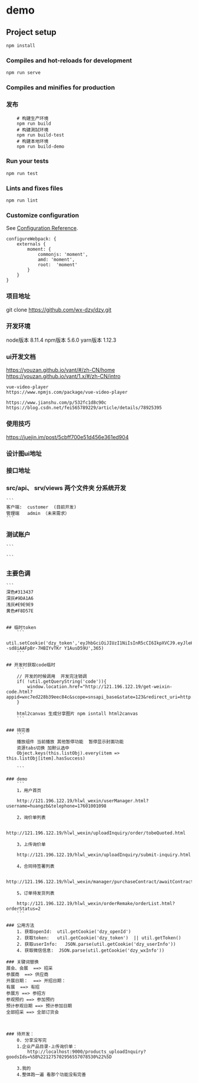# demo

## Project setup
```
npm install
```

### Compiles and hot-reloads for development
```
npm run serve
```

### Compiles and minifies for production

### 发布
```
    # 构建生产环境
    npm run build
    # 构建測試环境
    npm run build-test
    # 构建本地环境
    npm run build-demo
```
### Run your tests
```
npm run test
```

### Lints and fixes files
```
npm run lint
```

### Customize configuration
See [Configuration Reference](https://cli.vuejs.org/config/).

```
configureWebpack: {
    externals {
        moment: {
            commonjs: 'moment',
            amd: 'moment',
            root:  'moment'
        }
    }
}
```

### 项目地址
git clone https://github.com/wx-dzy/dzy.git

### 开发环境

node版本 8.11.4
npm版本 5.6.0
yarn版本 1.12.3

### ui开发文档
https://youzan.github.io/vant/#/zh-CN/home
https://youzan.github.io/vant/1.x/#/zh-CN/intro

    vue-video-player
    https://www.npmjs.com/package/vue-video-player
    
    https://www.jianshu.com/p/532fc1d8c90c
    https://blog.csdn.net/fei565789229/article/details/78925395
### 使用技巧
https://juejin.im/post/5cbff700e51d456e361ed904

### 设计图ui地址

### 接口地址


### src/api、 srv/views   两个文件夹 分系统开发
    ```  
    客户端:  customer  (目前开发)
    管理端   admin （未来需求）
    ```

### 测试账户
    ```

    ```
### 主要色调
    ```
    深色#313437
    深灰#9DA1A6
    浅灰#E9E9E9
    黄色#F8D57E
```

## 临时token
    ```
    util.setCookie('dzy_token','eyJhbGciOiJIUzI1NiIsInR5cCI6IkpXVCJ9.eyJleHAiOjE1OTU0Mjg3MzMsInVzZXJfbmFtZSI6ImFkbWluIiwiYXV0aG9yaXRpZXMiOlsiUk9MRV9VU0VSIl0sImp0aSI6IkMzUWxUQW9nTzQxNEJwLUE1SU9CX1ZjNTR6RSIsImNsaWVudF9pZCI6ImR6eS1jbG91ZC1zaG93LWNsaWVudC0xIiwic2NvcGUiOlsicmVhZCIsIndyaXRlIl19.JzRnqIly2A9F--sd8iAAFpBr-7HBIYvTKr Y1AusD59U',365)
    ```

## 开发时获取code临时
    ```
    // 开发的时候调用  开发完注销调
    if( !util.getQueryString('code')){
        window.location.href="http://121.196.122.19/get-weixin-code.html?appid=wxc7ed228b39eec84c&scope=snsapi_base&state=123&redirect_uri=http://127.0.0.1:9000&response_type=code&scope=snsapi_base&state=123"
    } 

    html2canvas 生成分享图片 npm isntall html2canvas
    ```

### 待完善
    ```
    播放组件 当前播放 其他暂停功能  暂停显示封面功能
    资源tabs切换 加默认选中
    Object.keys(this.listObj).every(item => this.listObj[item].hasSuccess)
    
    ```

### demo
    ```
    1，用户首页

    http://121.196.122.19/hlwl_wexin/userManager.html?username=huangzb&telephone=17601001098

    2，询价单列表

    http://121.196.122.19/hlwl_wexin/uploadInquiry/order/tobeQuoted.html

    3，上传询价单

    http://121.196.122.19/hlwl_wexin/uploadInquiry/submit-inquiry.html

    4，合同待签署列表

    http://121.196.122.19/hlwl_wexin/manager/purchaseContract/awaitContract.html

    5，订单待发货列表

    http://121.196.122.19/hlwl_wexin/orderRemake/orderList.html?orderStatus=2
    ```

### 公用方法 
    1. 获取openId:  util.getCookie('dzy_openId')
    2. 获取token:   util.getCookie('dzy_token')  || util.getToken()
    2. 获取userInfo:   JSON.parse(util.getCookie('dzy_userInfo')) 
    4. 获取微信信息:  JSON.parse(util.getCookie('dzy_wxInfo'))

### 关键词替换
展会、会展  ==> 招采
参展商  ==> 供应商
开展日期：  ==> 开招日期：
有展  ==> 有招
参展方 ==> 参招方
参观预约 ==> 参加预约
预计参观日期 ==> 预计参加日期
全部招采 ==> 全部订货会



### 待开发：
    0. 分享没写完
    1.企业产品目录-上传询价单：  
        http://localhost:9000/products_uploadInquiry?goodsIds=%5B%221275702956557078530%22%5D

    3.我的
    4.整体跑一遍 看那个功能没有完善

